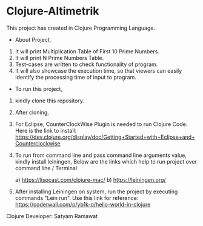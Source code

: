 # Clojure-Altimetrik

This project has created in Clojure Programming Language.
* About Project,
1) It will print Multiplication Table of First 10 Prime Numbers.
2) It will print N Prime Numbers Table.
3) Test-cases are written to check functionality of program.
4) It will also showcase the execution time, so that viewers can easily identify the processing time of input to program.

* To run this project, 
1) kindly clone this repository.
2) After cloning, 
3)    For Eclipse, CounterClockWise Plugin is needed to run Clojure Code. 
                 Here is the link to install:         https://dev.clojure.org/display/doc/Getting+Started+with+Eclipse+and+Counterclockwise
4) To run from command line and pass command line arguments value, kindly install leiningen, Below are the links which help to    run project over command line / Terminal

   a) https://lispcast.com/clojure-mac/
   b) https://leiningen.org/
5) After installing Leiningen on system, run the project by executing commands "Lein run". Use this link for reference: https://coderwall.com/p/yb1k-q/hello-world-in-clojure


Clojure Developer: Satyam Ramawat
